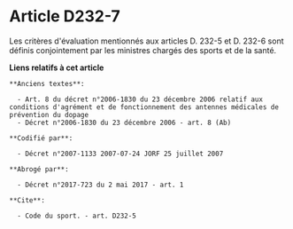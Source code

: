 # Article D232-7

Les critères d'évaluation mentionnés aux articles D. 232-5 et D. 232-6 sont définis conjointement par les ministres chargés
des sports et de la santé.

**Liens relatifs à cet article**

	**Anciens textes**:

	  - Art. 8 du décret n°2006-1830 du 23 décembre 2006 relatif aux conditions d'agrément et de fonctionnement des antennes médicales de prévention du dopage
	  - Décret n°2006-1830 du 23 décembre 2006 - art. 8 (Ab)

	**Codifié par**:

	  - Décret n°2007-1133 2007-07-24 JORF 25 juillet 2007

	**Abrogé par**:

	  - Décret n°2017-723 du 2 mai 2017 - art. 1

	**Cite**:

	  - Code du sport. - art. D232-5
